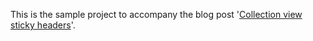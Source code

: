 This is the sample project to accompany the blog post '[Collection view sticky headers](http://dativestudios.com/blog/2015/01/10/collection_view_sticky_headers/)'.